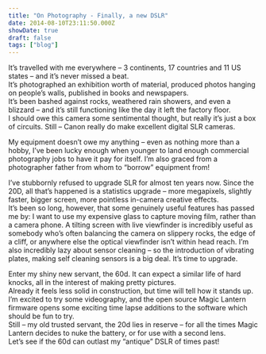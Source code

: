 ```yaml
---
title: "On Photography - Finally, a new DSLR"
date: 2014-08-10T23:11:50.000Z
showDate: true
draft: false
tags: ["blog"]
---
```



It’s travelled with me everywhere – 3 continents, 17 countries and 11 US states – and it’s never missed a beat.  
 It’s photographed an exhibition worth of material, produced photos hanging on people’s walls, published in books and newspapers.  
 It’s been bashed against rocks, weathered rain showers, and even a blizzard – and it’s still functioning like the day it left the factory floor.  
 I should owe this camera some sentimental thought, but really it’s just a box of circuits. Still – Canon really do make excellent digital SLR cameras.

My equipment doesn’t owe my anything – even as nothing more than a hobby, I’ve been lucky enough when younger to land enough commercial photography jobs to have it pay for itself. I’m also graced from a photographer father from whom to “borrow” equipment from!

I’ve stubbornly refused to upgrade SLR for almost ten years now. Since the 20D, all that’s happened is a statistics upgrade – more megapixels, slightly faster, bigger screen, more pointless in-camera creative effects.  
 It’s been so long, however, that some genuinely useful features has passed me by: I want to use my expensive glass to capture moving film, rather than a camera phone. A tilting screen with live viewfinder is incredibly useful as somebody who’s often balancing the camera on slippery rocks, the edge of a cliff, or anywhere else the optical viewfinder isn’t within head reach. I’m also incredibly lazy about sensor cleaning – so the introduction of vibrating plates, making self cleaning sensors is a big deal. It’s time to upgrade.

Enter my shiny new servant, the 60d. It can expect a similar life of hard knocks, all in the interest of making pretty pictures.  
 Already it feels less solid in construction, but time will tell how it stands up. I’m excited to try some videography, and the open source Magic Lantern firmware opens some exciting time lapse additions to the software which should be fun to try.  
 Still – my old trusted servant, the 20d lies in reserve – for all the times Magic Lantern decides to nuke the battery, or for use with a second lens.  
 Let’s see if the 60d can outlast my “antique” DSLR of times past!



